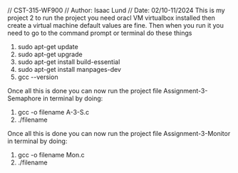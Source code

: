 // CST-315-WF900
// Author: Isaac Lund
// Date: 02/10-11/2024
This is my project 2 to run the project you need oracl VM virtualbox installed then create a virtual machine default values are fine. 
Then when you run it you need to go to the command prompt or terminal do these things
1. sudo apt-get update
2. sudo apt-get upgrade
3. sudo apt-get install build-essential
4. sudo apt-get install manpages-dev
4. gcc --version

Once all this is done you can now run the project file Assignment-3-Semaphore in terminal by doing:
1. gcc -o filename A-3-S.c
2. ./filename

Once all this is done you can now run the project file Assignment-3-Monitor in terminal by doing:
1. gcc -o filename Mon.c
2. ./filename


